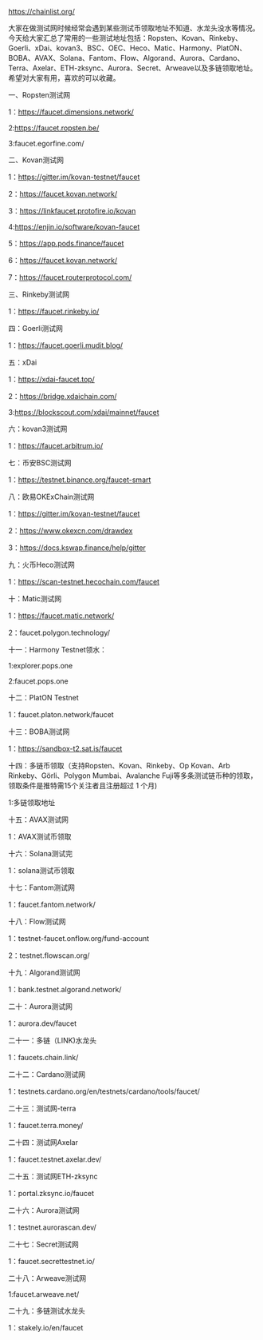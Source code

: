 https://chainlist.org/

大家在做测试网时候经常会遇到某些测试币领取地址不知道、水龙头没水等情况。今天给大家汇总了常用的一些测试地址包括：Ropsten、Kovan、Rinkeby、Goerli、xDai、kovan3、BSC、OEC、Heco、Matic、Harmony、PlatON、BOBA、AVAX、Solana、Fantom、Flow、Algorand、Aurora、Cardano、Terra、Axelar、ETH-zksync、Aurora、Secret、Arweave以及多链领取地址。希望对大家有用，喜欢的可以收藏。

一、Ropsten测试网

1：https://faucet.dimensions.network/

2:https://faucet.ropsten.be/

3:faucet.egorfine.com/

二、Kovan测试网

1：https://gitter.im/kovan-testnet/faucet

2：https://faucet.kovan.network/

3：https://linkfaucet.protofire.io/kovan

4:https://enjin.io/software/kovan-faucet

5：https://app.pods.finance/faucet

6：https://faucet.kovan.network/

7：https://faucet.routerprotocol.com/

三、Rinkeby测试网

1：https://faucet.rinkeby.io/

四：Goerli测试网

1：https://faucet.goerli.mudit.blog/

五：xDai

1：https://xdai-faucet.top/

2：https://bridge.xdaichain.com/

3:https://blockscout.com/xdai/mainnet/faucet

六：kovan3测试网

1：https://faucet.arbitrum.io/

七：币安BSC测试网

1：https://testnet.binance.org/faucet-smart

八：欧易OKExChain测试网

1：https://gitter.im/kovan-testnet/faucet

2：https://www.okexcn.com/drawdex

3：https://docs.kswap.finance/help/gitter

九：火币Heco测试网

1：https://scan-testnet.hecochain.com/faucet

十：Matic测试网

1：https://faucet.matic.network/

2：faucet.polygon.technology/

十一：Harmony Testnet领水：

1:explorer.pops.one

2:faucet.pops.one

十二：PlatON Testnet

1：faucet.platon.network/faucet

十三：BOBA测试网

1：https://sandbox-t2.sat.is/faucet

十四：多链币领取（支持Ropsten、Kovan、Rinkeby、Op Kovan、Arb Rinkeby、Görli、Polygon Mumbai、Avalanche Fuji等多条测试链币种的领取，领取条件是推特需15个关注者且注册超过 1 个月)

1:多链领取地址

十五：AVAX测试网

1：AVAX测试币领取

十六：Solana测试完

1：solana测试币领取

十七：Fantom测试网

1：faucet.fantom.network/

十八：Flow测试网

1：testnet-faucet.onflow.org/fund-account

2：testnet.flowscan.org/

十九：Algorand测试网

1：bank.testnet.algorand.network/

二十：Aurora测试网

1：aurora.dev/faucet

二十一：多链（LINK)水龙头

1：faucets.chain.link/

二十二：Cardano测试网

1：testnets.cardano.org/en/testnets/cardano/tools/faucet/

二十三：测试网-terra

1：faucet.terra.money/

二十四：测试网Axelar

1：faucet.testnet.axelar.dev/

二十五：测试网ETH-zksync

1：portal.zksync.io/faucet

二十六：Aurora测试网

1：testnet.aurorascan.dev/

二十七：Secret测试网

1：faucet.secrettestnet.io/

二十八：Arweave测试网

1:faucet.arweave.net/

二十九：多链测试水龙头

1：stakely.io/en/faucet